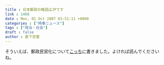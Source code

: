 ```yaml
---
title : 日本郵政の略語はJPです
link : 1460
date : Mon, 01 Oct 2007 03:51:11 +0000
categories : ["時事ニュース"]
tags : ["政治・社会"]
draft : false
author : 倉下忠憲
---
```


そういえば、郵政民営化について<A HREF="http://rashita.net/" TARGET="_blank">こっち</A>に書きました。よければ読んでくださいね。<br><br>
